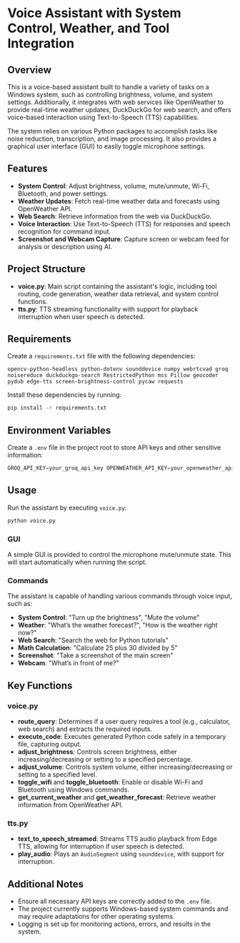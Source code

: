 # Voice Assistant with System Control, Weather, and Tool Integration

## Overview
This is a voice-based assistant built to handle a variety of tasks on a Windows system, such as controlling brightness, volume, and system settings. Additionally, it integrates with web services like OpenWeather to provide real-time weather updates, DuckDuckGo for web search, and offers voice-based interaction using Text-to-Speech (TTS) capabilities. 

The system relies on various Python packages to accomplish tasks like noise reduction, transcription, and image processing. It also provides a graphical user interface (GUI) to easily toggle microphone settings.

## Features
- **System Control**: Adjust brightness, volume, mute/unmute, Wi-Fi, Bluetooth, and power settings.
- **Weather Updates**: Fetch real-time weather data and forecasts using OpenWeather API.
- **Web Search**: Retrieve information from the web via DuckDuckGo.
- **Voice Interaction**: Use Text-to-Speech (TTS) for responses and speech recognition for command input.
- **Screenshot and Webcam Capture**: Capture screen or webcam feed for analysis or description using AI.

## Project Structure
- **voice.py**: Main script containing the assistant's logic, including tool routing, code generation, weather data retrieval, and system control functions.
- **tts.py**: TTS streaming functionality with support for playback interruption when user speech is detected.

## Requirements
Create a `requirements.txt` file with the following dependencies:

```
opencv-python-headless python-dotenv sounddevice numpy webrtcvad groq noisereduce duckduckgo-search RestrictedPython mss Pillow geocoder pydub edge-tts screen-brightness-control pycaw requests
```

Install these dependencies by running:
``` bash
pip install -r requirements.txt
```

## Environment Variables
Create a `.env` file in the project root to store API keys and other sensitive information:
```python
GROQ_API_KEY=your_groq_api_key OPENWEATHER_API_KEY=your_openweather_api_key
```


## Usage
Run the assistant by executing `voice.py`:
```python
python voice.py
```


### GUI
A simple GUI is provided to control the microphone mute/unmute state. This will start automatically when running the script.

### Commands
The assistant is capable of handling various commands through voice input, such as:
- **System Control**: "Turn up the brightness", "Mute the volume"
- **Weather**: "What’s the weather forecast?", "How is the weather right now?"
- **Web Search**: "Search the web for Python tutorials"
- **Math Calculation**: "Calculate 25 plus 30 divided by 5"
- **Screenshot**: "Take a screenshot of the main screen"
- **Webcam**: "What’s in front of me?"

## Key Functions
### voice.py
- **route_query**: Determines if a user query requires a tool (e.g., calculator, web search) and extracts the required inputs.
- **execute_code**: Executes generated Python code safely in a temporary file, capturing output.
- **adjust_brightness**: Controls screen brightness, either increasing/decreasing or setting to a specified percentage.
- **adjust_volume**: Controls system volume, either increasing/decreasing or setting to a specified level.
- **toggle_wifi** and **toggle_bluetooth**: Enable or disable Wi-Fi and Bluetooth using Windows commands.
- **get_current_weather** and **get_weather_forecast**: Retrieve weather information from OpenWeather API.

### tts.py
- **text_to_speech_streamed**: Streams TTS audio playback from Edge TTS, allowing for interruption if user speech is detected.
- **play_audio**: Plays an `AudioSegment` using `sounddevice`, with support for interruption.

## Additional Notes
- Ensure all necessary API keys are correctly added to the `.env` file.
- The project currently supports Windows-based system commands and may require adaptations for other operating systems.
- Logging is set up for monitoring actions, errors, and results in the system.
